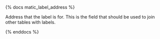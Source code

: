 {% docs matic_label_address %}

Address that the label is for. This is the field that should be used to join other tables with labels. 

{% enddocs %}